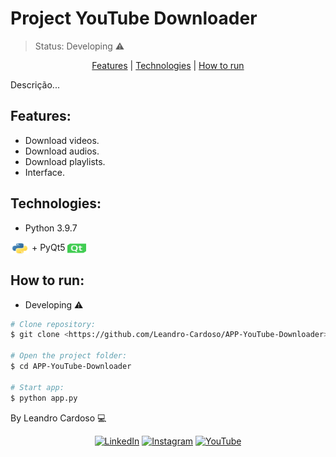 # Project YouTube Downloader
> Status: Developing ⚠️

<center>

[Features](#features) | [Technologies](#technologies) | [How to run](#how-to-run)

</center>

<p>Descrição...</p>

## Features:
+ Download videos.
+ Download audios.
+ Download playlists.
+ Interface.

## Technologies:
+ Python 3.9.7
<img align="center" alt="Python" height="20" width="30" src="https://raw.githubusercontent.com/devicons/devicon/master/icons/python/python-original.svg">
+ PyQt5
<img align="center" alt="PyQT" height="20" width="30" src="https://raw.githubusercontent.com/devicons/devicon/master/icons/qt/qt-original.svg">

## How to run:
+ Developing ⚠️

```bash
# Clone repository:
$ git clone <https://github.com/Leandro-Cardoso/APP-YouTube-Downloader>

# Open the project folder:
$ cd APP-YouTube-Downloader

# Start app:
$ python app.py
```

By Leandro Cardoso 💻

<div align="center">
  <a href="https://www.linkedin.com/in/leandrolimacardoso">
  <img alt="LinkedIn" height="30" width="100" src="https://img.shields.io/badge/LinkedIn-0077B5?style=for-the-badge&logo=linkedin&logoColor=white"/></a>
  <a href="https://www.instagram.com/leandrolimacardoso">
  <img alt="Instagram" height="30" width="100" src="https://img.shields.io/badge/Instagram-E4405F?style=for-the-badge&logo=instagram&logoColor=white"/></a>
  <a href="https://www.youtube.com/channel/UCtbBdlytJ5b8KUogQo7rfXw">
  <img alt="YouTube" height="30" width="100" src="https://img.shields.io/badge/YouTube-FF0000?style=for-the-badge&logo=youtube&logoColor=white"/></a>
</div>

